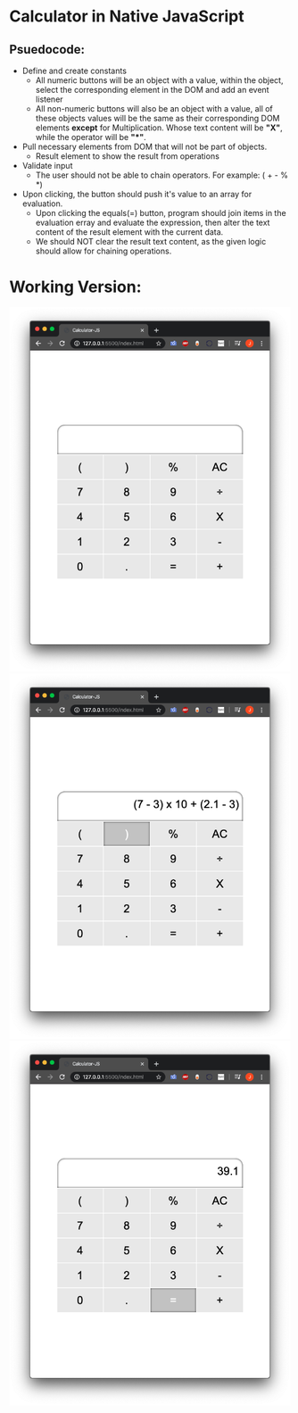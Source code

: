 # Calculator in Native JavaScript
## Psuedocode:
* Define and create constants
    *   All numeric buttons will be an object with a value, within the object, select the corresponding element in the DOM and add an event listener
    * All non-numeric buttons will also be an object with a value, all of these objects values will be the same as their corresponding DOM elements <strong>except</strong> for Multiplication. Whose text content will be <strong>"X"</strong>, while the operator will be <strong>"*"</strong>.
* Pull necessary elements from DOM that will not be part of objects.
    *   Result element to show the result from operations
* Validate input
    * The user should not be able to chain operators. For example: ( + - % *)
* Upon clicking, the button should push it's value to an array for evaluation.
    * Upon clicking the equals(=) button, program should join items in the evaluation erray and evaluate the expression, then alter the text content of the result element with the current data. 
    * We should NOT clear the result text content, as the given logic should allow for chaining operations.


# Working Version: 
<img src="images/one.png">
<img src="images/two.png">
<img src="images/three.png">
